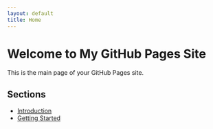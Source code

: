 ```yaml
---
layout: default
title: Home
---
```


# Welcome to My GitHub Pages Site

This is the main page of your GitHub Pages site.

## Sections

- [Introduction](/Data-Engineering/docs/introduction.md)
- [Getting Started](/Data-Engineering/docs/getting-started.md)


